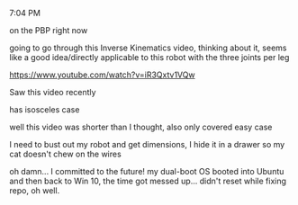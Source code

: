 7:04 PM

on the PBP right now

going to go through this Inverse Kinematics video, thinking about it, seems like a good idea/directly applicable to this robot with the three joints per leg

https://www.youtube.com/watch?v=iR3Qxtv1VQw

Saw this video recently

has isosceles case

well this video was shorter than I thought, also only covered easy case

I need to bust out my robot and get dimensions, I hide it in a drawer so my cat doesn't chew on the wires

oh damn... I committed to the future! my dual-boot OS booted into Ubuntu and then back to Win 10, the time got messed up... didn't reset while fixing repo, oh well.

